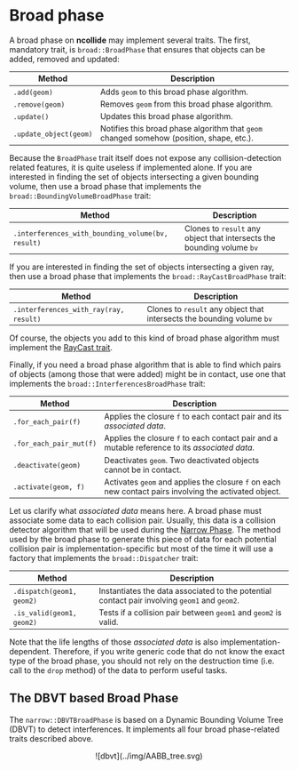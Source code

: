 # Broad phase

A broad phase on **ncollide** may implement several traits. The first,
mandatory trait, is `broad::BroadPhase` that ensures that objects can be added,
removed and updated:

| Method                 | Description                                     |
|--                      | --                                              |
| `.add(geom)`           | Adds `geom` to this broad phase algorithm.      |
| `.remove(geom)`        | Removes `geom` from this broad phase algorithm. |
| `.update()`            | Updates this broad phase algorithm.             |
| `.update_object(geom)` | Notifies this broad phase algorithm that `geom` changed somehow (position, shape, etc.). |

Because the `BroadPhase` trait itself does not expose any collision-detection
related features, it is quite useless if implemented alone. If you are
interested in finding the set of objects intersecting a given bounding volume,
then use a broad phase that implements the `broad::BoundingVolumeBroadPhase`
trait:

| Method                | Description                                     |
|--                     | --                                              |
| `.interferences_with_bounding_volume(bv, result)` | Clones to `result` any object that intersects the bounding volume `bv` |

If you are interested in finding the set of objects intersecting a given ray,
then use a broad phase that implements the `broad::RayCastBroadPhase` trait:

| Method                | Description                                     |
|--                     | --                                              |
| `.interferences_with_ray(ray, result)` | Clones to `result` any object that intersects the bounding volume `bv` |

Of course, the objects you add to this kind of broad phase algorithm must
implement the [RayCast trait](../ray_casting/README.html).


Finally, if you need a broad phase algorithm that is able to find which pairs of
objects (among those that were added) might be in contact, use one that
implements the `broad::InterferencesBroadPhase` trait:

| Method                  | Description                                     |
|--                       | --                                              |
| `.for_each_pair(f)`     | Applies the closure `f` to each contact pair and its _associated data_. |
| `.for_each_pair_mut(f)` | Applies the closure `f` to each contact pair and a mutable reference to its _associated data_. 
| `.deactivate(geom)`     | Deactivates `geom`. Two deactivated objects cannot be in contact. |
| `.activate(geom, f)`    | Activates `geom` and applies the closure `f` on each new contact pairs involving the activated object. | 

Let us clarify what _associated data_ means here. A broad phase must associate
some data to each collision pair. Usually, this data is a collision detector
algorithm that will be used during the [Narrow
Phase](../contact_determination/narrow_phase.html). The method used by the
broad phase to generate this piece of data for each potential collision pair is
implementation-specific but most of the time it will use a factory that
implements the `broad::Dispatcher` trait:

| Method                   | Description                                     |
|--                        | --                                              |
| `.dispatch(geom1, geom2)` | Instantiates the data associated to the potential contact pair involving `geom1` and `geom2`. |
| `.is_valid(geom1, geom2)` | Tests if a collision pair between `geom1` and `geom2` is valid. |

Note that the life lengths of those _associated data_ is also
implementation-dependent. Therefore, if you write generic code that do not know
the exact type of the broad phase, you should not rely on the destruction time
(i.e. call to the `drop` method) of the data to perform useful tasks.

## The DBVT based Broad Phase

The `narrow::DBVTBroadPhase` is based on a Dynamic Bounding Volume Tree (DBVT)
to detect interferences. It implements all four broad phase-related traits
described above.

<center>
![dbvt](../img/AABB_tree.svg)
</center>
